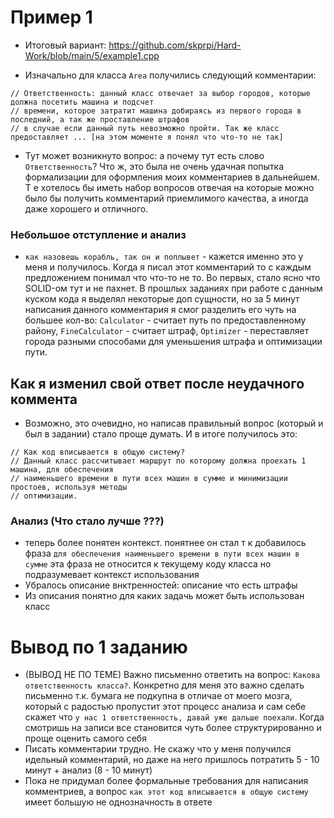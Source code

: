 # Пример 1

* Итоговый вариант: https://github.com/skprpi/Hard-Work/blob/main/5/example1.cpp

* Изначально для класса `Area` получились следующий комментарии:

```
// Ответственность: данный класс отвечает за выбор городов, которые должна посетить машина и подсчет
// времени, которое затратит машина добираясь из первого города в последний, а так же проставление штрафов
// в случае если данный путь невозможно пройти. Так же класс предоставляет ... [на этом моменте я понял что что-то не так]
```

* Тут может возникнуто вопрос: а почему тут есть слово `Ответственность`? Что ж, это была не очень удачная 
попытка формализации для оформления моих комментариев в дальнейшем. Т е хотелось бы иметь набор вопросов
отвечая на которые можно было бы получить комментарий приемлимого качества, а иногда даже хорошего и отличного.

### Небольшое отступление и анализ 

* `как назовешь корабль, так он и поплывет` - кажется именно это у меня и получилось. Когда я писал этот комментарий
то с каждым предложением понимал что что-то не то. Во первых, стало ясно что SOLID-ом тут и не пахнет. В прошлых
заданиях при работе с данным куском кода я выделял некоторые доп сущности, но за 5 минут написания данного комментария
я смог разделить его чуть на большее кол-во: `Calculator` - считает путь по предоставленному району,
`FineCalculator` - считает штраф, `Optimizer` - переставляет города разными способами для уменьшения штрафа и 
оптимизации пути.

## Как я изменил свой ответ после неудачного коммента

* Возможно, это очевидно, но написав правильный вопрос (который и был в задании) стало проще думать. И в итоге
получилось это:

```
// Как код вписывается в общую систему? 
// Данный класс рассчитывает маршрут по которому должна проехать 1 машина, для обеспечения
// наименьшего времени в пути всех машин в сумме и минимизации простоев, используя методы
// оптимизации.
```

### Анализ (Что стало лучше ???)

* теперь более понятен контекст. понятнее он стал т к добавилось фраза `для обеспечения наименьшего времени в пути всех машин в сумме` 
эта фраза не относится к текущему коду класса но подразумевает контекст использования
* Убралось описание внктренностей: описание что есть штрафы
* Из описания понятно для каких задачь может быть использован класс

#  Вывод по 1 заданию

* (ВЫВОД НЕ ПО ТЕМЕ) Важно письменно ответить на вопрос: `Какова ответственность класса?`. Конкретно для меня это важно сделать письменно
т.к. бумага не подкупна в отличае от моего мозга, который с радостью пропустит этот процесс анализа и сам себе
скажет что `у нас 1 ответственность, давай уже дальше поехали`. Когда смотришь на записи все становится чуть более
структурированно и проще оценить самого себя
* Писать комментарии трудно. Не скажу что у меня получился идельный комментарий, но даже на него пришлось потратить 5 - 10 минут + анализ (8 - 10 минут)
* Пока не придумал более формальные требования для написания комментриев, а вопрос `как этот код вписывается в общую систему` 
имеет большую не однозначность в ответе
